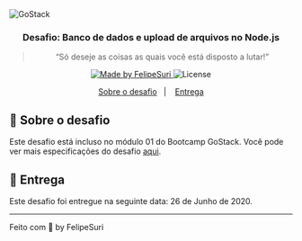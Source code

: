 <img alt="GoStack" src="https://storage.googleapis.com/golden-wind/bootcamp-gostack/header-desafios.png" />

<h3 align="center">
  Desafio: Banco de dados e upload de arquivos no Node.js
</h3>

<blockquote align="center">“Só deseje as coisas as quais você está disposto a lutar!”</blockquote>

<p align="center">
  <a href="https://felipesuri.com">
    <img alt="Made by FelipeSuri" src="https://img.shields.io/badge/made%20by-FelipeSuri-%2304D361">
  </a>

  <img alt="License" src="https://img.shields.io/badge/license-MIT-%2304D361">
</p>

<p align="center">
  <a href="#rocket-sobre-o-desafio">Sobre o desafio</a>&nbsp;&nbsp;&nbsp;|&nbsp;&nbsp;&nbsp;
  <a href="#calendar-entrega">Entrega</a>
</p>

## :rocket: Sobre o desafio

Este desafio está incluso no módulo 01 do Bootcamp GoStack. Você pode ver mais especificações do desafio [aqui](https://github.com/felipesuri/desafios-bootcamp-gostack/blob/master/module-02/database-upload/README.md).

## :calendar: Entrega

Este desafio foi entregue na seguinte data: 26 de Junho de 2020.

---

Feito com 💜 by FelipeSuri
